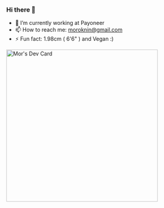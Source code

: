 ### Hi there 👋

<!--
**mormor83/mormor83** is a ✨ _special_ ✨ repository because its `README.md` (this file) appears on your GitHub profile.

Here are some ideas to get you started:
- 🌱 I’m currently learning ...
- 👯 I’m looking to collaborate on ...
- 🤔 I’m looking for help with ...
- 💬 Ask me about ...
- 😄 Pronouns: ...
-->
- 🔭 I’m currently working at Payoneer
- 📫 How to reach me: moroknin@gmail.com
- ⚡ Fun fact: 1.98cm ( 6'6" ) and Vegan :)

<a href="https://app.daily.dev/mormor83"><img src="https://api.daily.dev/devcards/5d54a7aa2d43458ba2e08fcf970f7cc2.png?r=oi1" width="400" alt="Mor's Dev Card"/></a>
